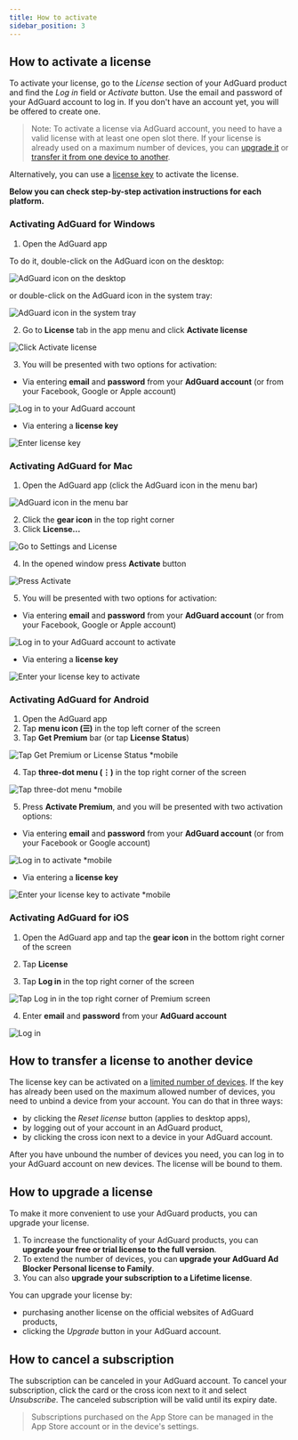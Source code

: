 ```yaml
---
title: How to activate
sidebar_position: 3
---
```


## How to activate a license

To activate your license, go to the *License* section of your AdGuard product and find the *Log in* field or *Activate* button. Use the email and password of your AdGuard account to log in. If you don't have an account yet, you will be offered to create one.

> Note: To activate a license via AdGuard account, you need to have a valid license with at least one open slot there. If your license is already used on a maximum number of devices, you can [upgrade it](#how-to-upgrade-a-license) or [transfer it from one device to another](#how-to-transfer-a-license-to-another-device).

Alternatively, you can use a [license key](../what-is#license-key) to activate the license. 

**Below you can check step-by-step activation instructions for each platform.**

### Activating AdGuard for Windows

1. Open the AdGuard app
   
To do it, double-click on the AdGuard icon on the desktop:   

![AdGuard icon on the desktop](https://cdn.adguard.com/public/Adguard/kb/newscreenshots/En/General/windowsEn.png)

or double-click on the AdGuard icon in the system tray:   

![AdGuard icon in the system tray](https://cdn.adguard.com/public/Adguard/kb/newscreenshots/En/General/windows2En.png)

2. Go to **License** tab in the app menu and click **Activate license**

![Click Activate license](https://cdn.adguard.com/public/Adguard/kb/newscreenshots/En/General/windowslicense1en.png)

3. You will be presented with two options for activation:

- Via entering **email** and **password** from your **AdGuard account** (or from your Facebook, Google or Apple account)

![Log in to your AdGuard account](https://cdn.adguard.com/public/Adguard/kb/newscreenshots/En/General/windowslicense2en.png)

- Via entering a **license key**

![Enter license key](https://cdn.adguard.com/public/Adguard/kb/newscreenshots/En/General/windowslicense3en.png)

### Activating AdGuard for Mac

1. Open the AdGuard app (click the AdGuard icon in the menu bar)

![AdGuard icon in the menu bar](https://cdn.adguard.com/public/Adguard/kb/newscreenshots/Ja/General/mac1.png)

2. Click the **gear icon** in the top right corner
3. Click **License...** 

![Go to Settings and License](https://cdn.adguard.com/public/Adguard/kb/newscreenshots/En/General/macEn.png)

4. In the opened window press **Activate** button   

![Press Activate](https://cdn.adguard.com/public/Adguard/kb/newscreenshots/En/General/maclicenseen1.png)

5. You will be presented with two options for activation:
- Via entering **email** and **password** from your **AdGuard  account** (or from your Facebook, Google or Apple account)

![Log in to your AdGuard account to activate](https://cdn.adguard.com/public/Adguard/kb/newscreenshots/En/General/maclicenseen2.png)

- Via entering a **license key**

![Enter your license key to activate](https://cdn.adguard.com/public/Adguard/kb/newscreenshots/En/General/maclicenseen3.png)

### Activating AdGuard for Android

1. Open the AdGuard app
2. Tap **menu icon (☰)** in the top left corner of the screen
3. Tap **Get Premium** bar (or tap **License Status**)

![Tap Get Premium or License Status *mobile](https://cdn.adguard.com/public/Adguard/kb/newscreenshots/En/General/androidlicense1en.png)

4. Tap **three-dot menu (⋮)** in the top right corner of the screen

![Tap three-dot menu *mobile](https://cdn.adguard.com/public/Adguard/kb/newscreenshots/En/General/android2En.png)

5. Press **Activate Premium**, and you will be presented with two activation options:

- Via entering **email** and **password** from your **AdGuard account** (or from your Facebook or Google account)

![Log in to activate *mobile](https://cdn.adguard.com/public/Adguard/kb/newscreenshots/En/General/androidlicense2en.png)

- Via entering a **license key**

![Enter your license key to activate *mobile](https://cdn.adguard.com/public/Adguard/kb/newscreenshots/En/General/androidlicense3en.png)

### Activating AdGuard for iOS

1. Open the AdGuard app and tap the **gear icon** in the bottom right corner of the screen

2. Tap **License**

3. Tap **Log in** in the top right corner of the screen

![Tap Log in in the top right corner of Premium screen](https://cdn.adguard.com/content/kb/ad_blocker/iOS/ioslicense1en.png)

4. Enter **email** and **password** from your **AdGuard account**

![Log in](https://cdn.adguard.com/content/kb/ad_blocker/iOS/ioslicense2en.png)

## How to transfer a license to another device

The license key can be activated on a [limited number of devices](../what-is#devices). If the key has already been used on the maximum allowed number of devices, you need to unbind a device from your account. You can do that in three ways:
* by clicking the *Reset license* button (applies to desktop apps),
* by logging out of your account in an AdGuard product,
* by clicking the cross icon next to a device in your AdGuard account.

After you have unbound the number of devices you need, you can log in to your AdGuard account on new devices. The license will be bound to them.

## How to upgrade a license

To make it more convenient to use your AdGuard products, you can upgrade your license.

1. To increase the functionality of your AdGuard products, you can **upgrade your free or trial license to the full version**.
2. To extend the number of devices, you can **upgrade your AdGuard Ad Blocker Personal license to Family**.
3. You can also **upgrade your subscription to a Lifetime license**.

You can upgrade your license by:
* purchasing another license on the official websites of AdGuard products,
* clicking the *Upgrade* button in your AdGuard account.

## How to cancel a subscription

The subscription can be canceled in your AdGuard account. To cancel your subscription, click the card or the cross icon next to it and select *Unsubscribe*. The canceled subscription will be valid until its expiry date.

> Subscriptions purchased on the App Store can be managed in the App Store account or in the device's settings.
